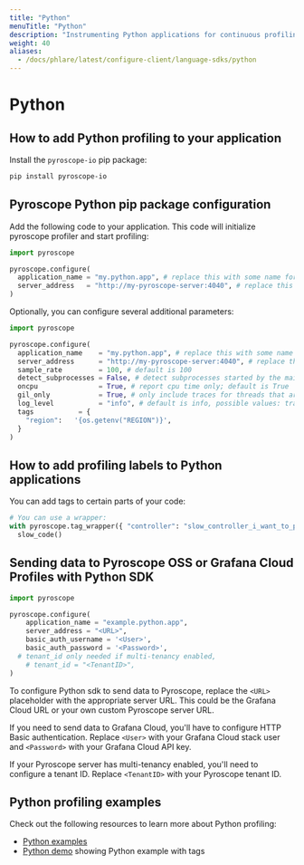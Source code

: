 ```yaml
---
title: "Python"
menuTitle: "Python"
description: "Instrumenting Python applications for continuous profiling"
weight: 40
aliases:
  - /docs/phlare/latest/configure-client/language-sdks/python
---
```


# Python

## How to add Python profiling to your application

Install the `pyroscope-io` pip package:

```bash
pip install pyroscope-io
```

## Pyroscope Python pip package configuration

Add the following code to your application. This code will initialize pyroscope profiler and start profiling:

```python
import pyroscope

pyroscope.configure(
  application_name = "my.python.app", # replace this with some name for your application
  server_address   = "http://my-pyroscope-server:4040", # replace this with the address of your pyroscope server
)
```

Optionally, you can configure several additional parameters:

```python
import pyroscope

pyroscope.configure(
  application_name    = "my.python.app", # replace this with some name for your application
  server_address      = "http://my-pyroscope-server:4040", # replace this with the address of your pyroscope server
  sample_rate         = 100, # default is 100
  detect_subprocesses = False, # detect subprocesses started by the main process; default is False
  oncpu               = True, # report cpu time only; default is True
  gil_only            = True, # only include traces for threads that are holding on to the Global Interpreter Lock; default is True
  log_level           = "info", # default is info, possible values: trace, debug, info, warn, error and critical
  tags           = {
    "region":   '{os.getenv("REGION")}',
  }
)
```

## How to add profiling labels to Python applications

You can add tags to certain parts of your code:

```python
# You can use a wrapper:
with pyroscope.tag_wrapper({ "controller": "slow_controller_i_want_to_profile" }):
  slow_code()
```

## Sending data to Pyroscope OSS or Grafana Cloud Profiles with Python SDK


```python
import pyroscope

pyroscope.configure(
	application_name = "example.python.app",
	server_address = "<URL>",
	basic_auth_username = '<User>',
	basic_auth_password = '<Password>',
  # tenant_id only needed if multi-tenancy enabled,
	# tenant_id = "<TenantID>",
)
```

To configure Python sdk to send data to Pyroscope, replace the `<URL>` placeholder with the appropriate server URL. This could be the Grafana Cloud URL or your own custom Pyroscope server URL.

If you need to send data to Grafana Cloud, you'll have to configure HTTP Basic authentication. Replace `<User>` with your Grafana Cloud stack user and `<Password>` with your Grafana Cloud API key.

If your Pyroscope server has multi-tenancy enabled, you'll need to configure a tenant ID. Replace `<TenantID>` with your Pyroscope tenant ID.

## Python profiling examples

Check out the following resources to learn more about Python profiling:
- [Python examples](https://github.com/pyroscope-io/pyroscope/tree/main/examples/python)
- [Python demo](https://demo.pyroscope.io/?query=rideshare-app-python.cpu%7B%7D) showing Python example with tags
